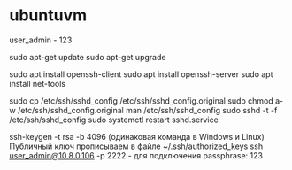 # ubuntuvm
user_admin - 123

sudo apt-get update
sudo apt-get upgrade

sudo apt install openssh-client
sudo apt install openssh-server
sudo apt install net-tools

sudo cp /etc/ssh/sshd_config /etc/ssh/sshd_config.original
sudo chmod a-w /etc/ssh/sshd_config.original
man /etc/ssh/sshd_config
sudo sshd -t -f /etc/ssh/sshd_config
sudo systemctl restart sshd.service

ssh-keygen -t rsa -b 4096 (одинаковая команда в Windows и Linux)
Публичный ключ прописываем в файле ~/.ssh/authorized_keys
ssh user_admin@10.8.0.106 -p 2222 - для подключения passphrase: 123
